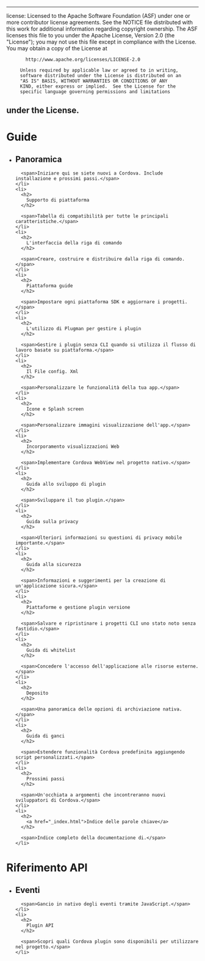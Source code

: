 * * *

license: Licensed to the Apache Software Foundation (ASF) under one or more contributor license agreements. See the NOTICE file distributed with this work for additional information regarding copyright ownership. The ASF licenses this file to you under the Apache License, Version 2.0 (the "License"); you may not use this file except in compliance with the License. You may obtain a copy of the License at

           http://www.apache.org/licenses/LICENSE-2.0
    
         Unless required by applicable law or agreed to in writing,
         software distributed under the License is distributed on an
         "AS IS" BASIS, WITHOUT WARRANTIES OR CONDITIONS OF ANY
         KIND, either express or implied.  See the License for the
         specific language governing permissions and limitations
    

## under the License.

<div id="home">
  <h1>
    Guide
  </h1>
  
  <ul>
    <li>
      <h2>
        Panoramica
      </h2>
      
      <span>Iniziare qui se siete nuovi a Cordova. Include installazione e prossimi passi.</span>
    </li>
    <li>
      <h2>
        Supporto di piattaforma
      </h2>
      
      <span>Tabella di compatibilità per tutte le principali caratteristiche.</span>
    </li>
    <li>
      <h2>
        L'interfaccia della riga di comando
      </h2>
      
      <span>Creare, costruire e distribuire dalla riga di comando.</span>
    </li>
    <li>
      <h2>
        Piattaforma guide
      </h2>
      
      <span>Impostare ogni piattaforma SDK e aggiornare i progetti.</span>
    </li>
    <li>
      <h2>
        L'utilizzo di Plugman per gestire i plugin
      </h2>
      
      <span>Gestire i plugin senza CLI quando si utilizza il flusso di lavoro basate su piattaforma.</span>
    </li>
    <li>
      <h2>
        Il File config. Xml
      </h2>
      
      <span>Personalizzare le funzionalità della tua app.</span>
    </li>
    <li>
      <h2>
        Icone e Splash screen
      </h2>
      
      <span>Personalizzare immagini visualizzazione dell'app.</span>
    </li>
    <li>
      <h2>
        Incorporamento visualizzazioni Web
      </h2>
      
      <span>Implementare Cordova WebView nel progetto nativo.</span>
    </li>
    <li>
      <h2>
        Guida allo sviluppo di plugin
      </h2>
      
      <span>Sviluppare il tuo plugin.</span>
    </li>
    <li>
      <h2>
        Guida sulla privacy
      </h2>
      
      <span>Ulteriori informazioni su questioni di privacy mobile importante.</span>
    </li>
    <li>
      <h2>
        Guida alla sicurezza
      </h2>
      
      <span>Informazioni e suggerimenti per la creazione di un'applicazione sicura.</span>
    </li>
    <li>
      <h2>
        Piattaforme e gestione plugin versione
      </h2>
      
      <span>Salvare e ripristinare i progetti CLI uno stato noto senza fastidio.</span>
    </li>
    <li>
      <h2>
        Guida di whitelist
      </h2>
      
      <span>Concedere l'accesso dell'applicazione alle risorse esterne.</span>
    </li>
    <li>
      <h2>
        Deposito
      </h2>
      
      <span>Una panoramica delle opzioni di archiviazione nativa.</span>
    </li>
    <li>
      <h2>
        Guida di ganci
      </h2>
      
      <span>Estendere funzionalità Cordova predefinita aggiungendo script personalizzati.</span>
    </li>
    <li>
      <h2>
        Prossimi passi
      </h2>
      
      <span>Un'occhiata a argomenti che incontreranno nuovi sviluppatori di Cordova.</span>
    </li>
    <li>
      <h2>
        <a href="_index.html">Indice delle parole chiave</a>
      </h2>
      
      <span>Indice completo della documentazione di.</span>
    </li>
  </ul>
  
  <h1>
    Riferimento API
  </h1>
  
  <ul>
    <li>
      <h2>
        Eventi
      </h2>
      
      <span>Gancio in nativo degli eventi tramite JavaScript.</span>
    </li>
    <li>
      <h2>
        Plugin API
      </h2>
      
      <span>Scopri quali Cordova plugin sono disponibili per utilizzare nel progetto.</span>
    </li>
  </ul>
</div>